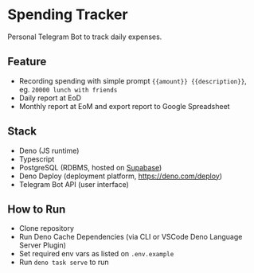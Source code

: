 # Spending Tracker

Personal Telegram Bot to track daily expenses.

## Feature

- Recording spending with simple prompt `{{amount}} {{description}}`, eg.
  `20000 lunch with friends`
- Daily report at EoD
- Monthly report at EoM and export report to Google Spreadsheet

## Stack

- Deno (JS runtime)
- Typescript
- PostgreSQL (RDBMS, hosted on [Supabase](https://supabase.com/))
- Deno Deploy (deployment platform, https://deno.com/deploy)
- Telegram Bot API (user interface)

## How to Run

- Clone repository
- Run Deno Cache Dependencies (via CLI or VSCode Deno Language Server Plugin)
- Set required env vars as listed on `.env.example`
- Run `deno task serve` to run
